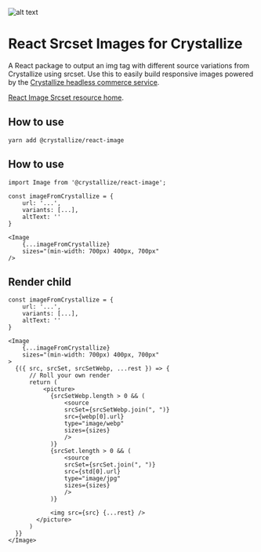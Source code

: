 ![alt text](https://raw.githubusercontent.com/snowballdigital/react-image/HEAD/media/logo.png "An illustration of an atom")

# React Srcset Images for Crystallize

A React package to output an img tag with different source variations from Crystallize using srcset. Use this to easily build responsive images powered by the [Crystallize headless commerce service](https://crystallize.com/).

[React Image Srcset resource home](https://crystallize.com/developers/react-components/react-image-srcset).

## How to use

```
yarn add @crystallize/react-image
```

## How to use

```
import Image from '@crystallize/react-image';

const imageFromCrystallize = {
    url: '...',
    variants: [...],
    altText: ''
}

<Image
    {...imageFromCrystallize}
    sizes="(min-width: 700px) 400px, 700px"
/>
```

## Render child

```
const imageFromCrystallize = {
    url: '...',
    variants: [...],
    altText: ''
}

<Image
    {...imageFromCrystallize}
    sizes="(min-width: 700px) 400px, 700px"
>
  {({ src, srcSet, srcSetWebp, ...rest }) => {
      // Roll your own render
      return (
          <picture>
            {srcSetWebp.length > 0 && (
                <source
                srcSet={srcSetWebp.join(", ")}
                src={webp[0].url}
                type="image/webp"
                sizes={sizes}
                />
            )}
            {srcSet.length > 0 && (
                <source
                srcSet={srcSet.join(", ")}
                src={std[0].url}
                type="image/jpg"
                sizes={sizes}
                />
            )}

            <img src={src} {...rest} />
        </picture>
      )
  }}
</Image>
```
